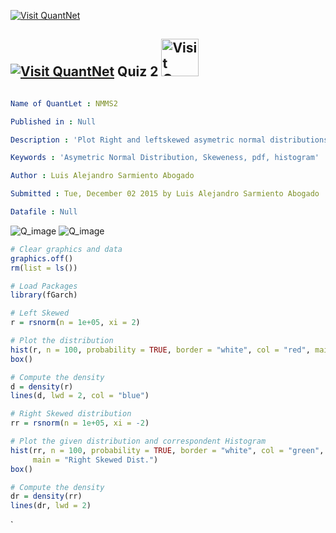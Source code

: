 [<img src="https://github.com/QuantLet/Styleguide-and-Validation-procedure/blob/master/pictures/banner.png" alt="Visit QuantNet">](http://quantlet.de/index.php?p=info)

## [<img src="https://github.com/QuantLet/Styleguide-and-Validation-procedure/blob/master/pictures/qloqo.png" alt="Visit QuantNet">](http://quantlet.de/) **Quiz 2** [<img src="https://github.com/QuantLet/Styleguide-and-Validation-procedure/blob/master/pictures/QN2.png" width="60" alt="Visit QuantNet 2.0">](http://quantlet.de/d3/ia)

```yaml

Name of QuantLet : NMMS2

Published in : Null

Description : 'Plot Right and leftskewed asymetric normal distributions' 

Keywords : 'Asymetric Normal Distribution, Skeweness, pdf, histogram'

Author : Luis Alejandro Sarmiento Abogado

Submitted : Tue, December 02 2015 by Luis Alejandro Sarmiento Abogado

Datafile : Null
```
![Q_image](https://cloud.githubusercontent.com/assets/15620386/11501538/45696f1e-9835-11e5-80cf-e912fd50923f.png)
![Q_image](https://cloud.githubusercontent.com/assets/15620386/11501539/456d38c4-9835-11e5-8815-2746974d7226.png)

```r
# Clear graphics and data
graphics.off()
rm(list = ls())

# Load Packages
library(fGarch)

# Left Skewed
r = rsnorm(n = 1e+05, xi = 2)

# Plot the distribution
hist(r, n = 100, probability = TRUE, border = "white", col = "red", main = "Left Skewed Dist.")
box()

# Compute the density
d = density(r)
lines(d, lwd = 2, col = "blue")

# Right Skewed distribution 
rr = rsnorm(n = 1e+05, xi = -2)

# Plot the given distribution and correspondent Histogram
hist(rr, n = 100, probability = TRUE, border = "white", col = "green", 
     main = "Right Skewed Dist.")
box()

# Compute the density
dr = density(rr)
lines(dr, lwd = 2)

```




`


